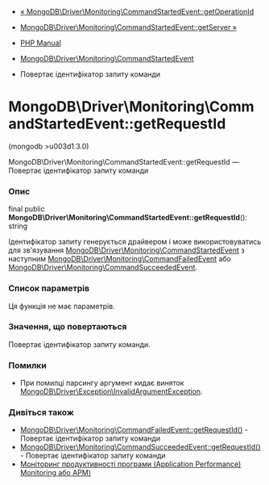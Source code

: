 - [«
MongoDB\Driver\Monitoring\CommandStartedEvent::getOperationId](mongodb-driver-monitoring-commandstartedevent.getoperationid.md)
- [MongoDB\Driver\Monitoring\CommandStartedEvent::getServer
»](mongodb-driver-monitoring-commandstartedevent.getserver.md)

- [PHP Manual](index.md)
- [MongoDB\Driver\Monitoring\CommandStartedEvent](class.mongodb-driver-monitoring-commandstartedevent.md)
- Повертає ідентифікатор запиту команди

# MongoDB\Driver\Monitoring\CommandStartedEvent::getRequestId

(mongodb \>u003d1.3.0)

MongoDB\Driver\Monitoring\CommandStartedEvent::getRequestId — Повертає
ідентифікатор запиту команди

### Опис

final public
**MongoDB\Driver\Monitoring\CommandStartedEvent::getRequestId**():
string

Ідентифікатор запиту генерується драйвером і може використовуватись для
зв'язування
[MongoDB\Driver\Monitoring\CommandStartedEvent](class.mongodb-driver-monitoring-commandstartedevent.md)
з наступним
[MongoDB\Driver\Monitoring\CommandFailedEvent](class.mongodb-driver-monitoring-commandfailedevent.md)
або
[MongoDB\Driver\Monitoring\CommandSucceededEvent](class.mongodb-driver-monitoring-commandsucceededevent.md).

### Список параметрів

Ця функція не має параметрів.

### Значення, що повертаються

Повертає ідентифікатор запиту команди.

### Помилки

- При помилці парсингу аргумент кидає виняток
[MongoDB\Driver\Exception\InvalidArgumentException](class.mongodb-driver-exception-invalidargumentexception.md).

### Дивіться також

- [MongoDB\Driver\Monitoring\CommandFailedEvent::getRequestId()](mongodb-driver-monitoring-commandfailedevent.getrequestid.md) -
Повертає ідентифікатор запиту команди
- [MongoDB\Driver\Monitoring\CommandSucceededEvent::getRequestId()](mongodb-driver-monitoring-commandsucceededevent.getrequestid.md) -
Повертає ідентифікатор запиту команди
- [Моніторинг продуктивності програми (Application Performance)
Monitoring або APM)](mongodb.tutorial.apm.md)
